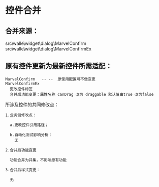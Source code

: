 # 控件合并

## 合并来源：
  src\walle\widget\dialog\MarvelConfirm
  src\walle\widget\dialog\MarvelConfirmEx

## 原有控件更新为最新控件所需适配：

    MarvelConfirm   -- --  原使用配置可不做变更
    MarvelConfirmEx
      更改控件标签
      合并后功能变更：属性名称 canDrag 改为 draggable 默认值由true 改为false 
      

  所涉及控件的共同修改点：
  
    1.业务侧修改点：
      
      a.更改控件引用路径；
      
      b.自动化测试影响分析：
        无
        
    2.合并后功能变更
      
      功能合并为并集，不影响原有功能
    
    3.合并后样式变更：
    
      无
